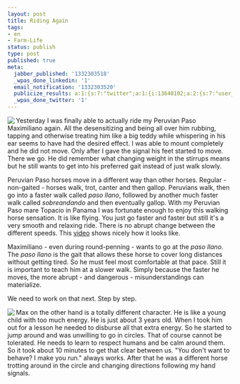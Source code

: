 ```yaml
---
layout: post
title: Riding Again
tags:
- en
- Farm-Life
status: publish
type: post
published: true
meta:
  jabber_published: '1332303518'
  _wpas_done_linkedin: '1'
  email_notification: '1332303520'
  publicize_results: a:1:{s:7:"twitter";a:1:{i:13640102;a:2:{s:7:"user_id";s:10:"snscaimito";s:7:"post_id";s:18:"182320300791312384";}}}
  _wpas_done_twitter: '1'
---
```

<img src="http://stephanschwab.files.wordpress.com/2012/03/maximiliano.jpg" align="left"> Yesterday I was finally able to actually ride my Peruvian Paso Maximiliano again. All the desensitizing and being all over him rubbing, tapping and otherwise treating him like a big teddy while whispering in his ear seems to have had the desired effect. I was able to mount completely and he did not move. Only after I gave the signal his feet started to move. There we go. He did remember what changing weight in the stirrups means but he still wants to get into his preferred gait instead of just walk slowly.

Peruvian Paso horses move in a different way than other horses. Regular - non-gaited - horses walk, trot, canter and then gallop. Peruvians walk, then go into a faster walk called <em>paso llano</em>, followed by another much faster walk called <em>sobreandando</em> and then eventually gallop. With my Peruvian Paso mare Topacio in Panama I was fortunate enough to enjoy this walking horse sensation. It is like flying. You just go faster and faster but still it's a very smooth and relaxing ride. There is no abrupt change between the different speeds. This <a href="http://www.youtube.com/watch?v=c08FxWkdzWE">video</a> shows nicely how it looks like.

Maximiliano - even during round-penning - wants to go at the <em>paso llano</em>. The <em>paso llano</em> is the gait that allows these horse to cover long distances without getting tired. So he must feel most comfortable at that pace. Still it is important to teach him at a slower walk. Simply because the faster he moves, the more abrupt - and dangerous - misunderstandings can materialize.

We need to work on that next. Step by step.
<br />

<img src="http://stephanschwab.files.wordpress.com/2012/03/max.jpg" align="left"> Max on the other hand is a totally different character. He is like a young child with too much energy. He is just about 3 years old. When I took him out for a lesson he needed to disburse all that extra energy. So he started to jump around and was unwilling to go in circles. That of course cannot be tolerated. He needs to learn to respect humans and be calm around them. So it took about 10 minutes to get that clear between us. "You don't want to behave? I make you run." always works. After that he was a different horse trotting around in the circle and changing directions following my hand signals.
<br />

